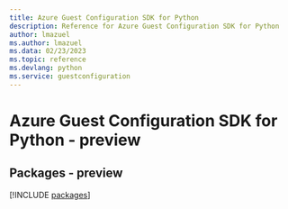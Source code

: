 ```yaml
---
title: Azure Guest Configuration SDK for Python
description: Reference for Azure Guest Configuration SDK for Python
author: lmazuel
ms.author: lmazuel
ms.data: 02/23/2023
ms.topic: reference
ms.devlang: python
ms.service: guestconfiguration
---
```

# Azure Guest Configuration SDK for Python - preview
## Packages - preview
[!INCLUDE [packages](guest-configuration-index.md)]